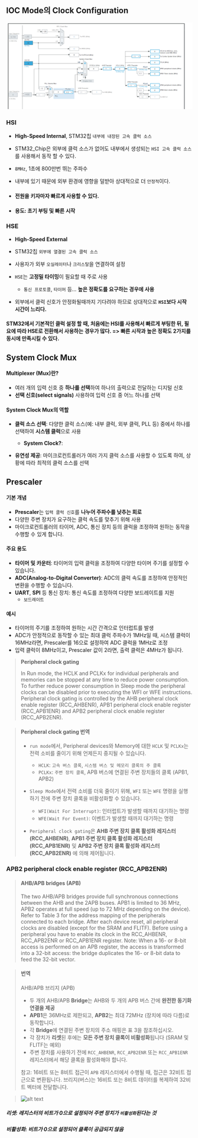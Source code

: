 ## IOC Mode의 Clock Configuration

![alt text](image-6.png)

### HSI

- **High-Speed Internal**, STM32칩 `내부에 내장된 고속 클럭 소스`

- STM32_Chip은 외부에 클럭 소스가 없어도 내부에서 생성되는 `HSI 고속 클럭 소스`를 사용해서 동작 할 수 있다.

- `8MHz`, 1초에 800만번 뛰는 주파수

- 내부에 있기 때문에 외부 환경에 영향을 덜받아 상대적으로 더 `안정적`이다.

- #### 전원을 키자마자 빠르게 사용할 수 있다.

- #### 용도: 초기 부팅 및 빠른 시작

### HSE

- **High-Speed External**

- STM32칩 `외부에 열결된 고속 클럭 소스`

- 사용자가 외부 `오실레이터`나 `크리스탈`을 연결하여 설정

- `HSE`는 **고정밀 타이밍**이 필요할 때 주로 사용

  - `통신 프로토콜`, `타이머` 등... **높은 정확도를 요구하는 경우에 사용**

- 외부에서 클럭 신호가 안정화될때까지 기다려야 하므로 상대적으로 **`HSI`보다 시작 시간이 느리다.**

#### STM32에서 기본적인 클럭 설정 할 때, 처음에는 HSI를 사용해서 빠르게 부팅한 뒤, 필요에 따라 HSE로 전환해서 사용하는 경우가 많다. => 빠른 시작과 높은 정확도 2가지를 동시에 만족시킬 수 있다.

## System Clock Mux

#### Multiplexer (Mux)란?

- 여러 개의 입력 신호 중 **하나를 선택**하여 하나의 출력으로 전달하는 디지털 신호
- **선택 신호(select signals)** 사용하여 입력 신호 중 어느 하나를 선택

#### System Clock Mux의 역할

- **클럭 소스 선택**: 다양한 클럭 소스(예: 내부 클럭, 외부 클럭, PLL 등) 중에서 하나를 선택하여 **시스템 클럭**으로 사용

  - **System Clock?**:

- **유연성 제공**: 마이크로컨트롤러가 여러 가지 클럭 소스를 사용할 수 있도록 하여, 상황에 따라 최적의 클럭 소스를 선택

## Prescaler

#### 기본 개념

- **Prescaler**는 `입력 클럭 신호`를 **나누어 주파수를 낮추는 회로**
- 다양한 주변 장치가 요구하는 클럭 속도를 맞추기 위해 사용
- 마이크로컨트롤러의 타이머, ADC, 통신 장치 등의 클럭을 조정하여 원하는 동작을 수행할 수 있게 합니다.

#### 주요 용도

- **타이머 및 카운터**: 타이머의 입력 클럭을 조정하여 다양한 타이머 주기를 설정할 수 있습니다.
- **ADC(Analog-to-Digital Converter)**: ADC의 클럭 속도를 조정하여 안정적인 변환을 수행할 수 있습니다.
- **UART**, **SPI** 등 통신 장치: 통신 속도를 조정하여 다양한 보드레이트를 지원
  - `보드레이트`

#### 예시

- 타이머의 주기를 조정하여 원하는 시간 간격으로 인터럽트를 발생
- ADC가 안정적으로 동작할 수 있는 최대 클럭 주파수가 1MHz일 때, 시스템 클럭이 16MHz라면, Prescaler를 16으로 설정하여 ADC 클럭을 1MHz로 조정
- 입력 클럭이 8MHz이고, Prescaler 값이 2라면, 출력 클럭은 4MHz가 됩니다.

> **Peripheral clock gating**
>
> In Run mode, the HCLK and PCLKx for individual peripherals and memories can be stopped
> at any time to reduce power consumption.
> To further reduce power consumption in Sleep mode the peripheral clocks can be disabled
> prior to executing the WFI or WFE instructions.
> Peripheral clock gating is controlled by the AHB peripheral clock enable register
> (RCC_AHBENR), APB1 peripheral clock enable register (RCC_APB1ENR) and APB2
> peripheral clock enable register (RCC_APB2ENR).

> #### Peripheral clock gating 번역
>
> - `run mode`에서, Peripheral devices와 Memory에 대한 `HCLK` 및 `PCLKx`는 전력 소비를 줄이기 위해 언제든지 중지될 수 있습니다.
>
>   - `HCLK`: `고속 버스 클록`, `시스템 버스 및 메모리 클록의 주 클록`
>   - `PCLKx`: `주변 장치 클록`, APB 버스에 연결된 주변 장치들의 클록 (APB1, APB2)
>
> - `Sleep Mode`에서 전력 소비를 더욱 줄이기 위해, `WFI` 또는 `WFE` 명령을 실행하기 전에 주변 장치 클록을 비활성화할 수 있습니다.
>   - `WFI(Wait For Interrupt)`: 인터럽트가 발생할 때까지 대기하는 명령
>   - `WFE(Wait For Event)`: 이벤트가 발생할 때까지 대기하는 명령
> - `Peripheral clock gating`은 **AHB 주변 장치 클록 활성화 레지스터 (RCC_AHBENR)**, **APB1 주변 장치 클록 활성화 레지스터 (RCC_APB1ENR)** 및 **APB2 주변 장치 클록 활성화 레지스터(RCC_APB2ENR)** 에 의해 제어됩니다.

### APB2 peripheral clock enable register (RCC_APB2ENR)

> #### AHB/APB bridges (APB)
>
> The two AHB/APB bridges provide full synchronous connections between the AHB and the
> 2APB buses. APB1 is limited to 36 MHz, APB2 operates at full speed (up to 72 MHz
> depending on the device).
> Refer to Table 3 for the address mapping of the peripherals connected to each bridge.
> After each device reset, all peripheral clocks are disabled (except for the SRAM and FLITF).
> Before using a peripheral you have to enable its clock in the RCC_AHBENR,
> RCC_APB2ENR or RCC_APB1ENR register.
> Note: When a 16- or 8-bit access is performed on an APB register, the access is transformed into a 32-bit access: the bridge duplicates the 16- or 8-bit data to feed the 32-bit vector.

> #### 번역
>
> AHB/APB 브리지 (APB)
>
> - 두 개의 AHB/APB **Bridge**는 AHB와 두 개의 APB 버스 간에 **완전한 동기화 연결을 제공**
> - **APB1**은 36MHz로 제한되고, **APB2**는 최대 72MHz (장치에 따라 다름)로 동작합니다.
> - 각 **Bridge**에 연결된 주변 장치의 주소 매핑은 표 3을 참조하십시오.
> - 각 장치가 **리셋**된 후에는 **모든 주변 장치 클록이 비활성화**됩니다 (SRAM 및 FLITF는 예외)
> - 주변 장치를 사용하기 전에 `RCC_AHBENR`, `RCC_APB2ENR` 또는 `RCC_APB1ENR` 레지스터에서 해당 클록을 활성화해야 합니다.
>
> 참고:
> 16비트 또는 8비트 접근이 `APB` 레지스터에서 수행될 때, 접근은 32비트 접근으로 변환됩니다. 브리지(버스)는 16비트 또는 8비트 데이터를 복제하여 32비트 벡터에 전달합니다.

> ![alt text](../img/table3.png)

##### 리셋: 레지스터의 비트가 0으로 설정되어 주변 장치가 `비활성화`된다는 것

##### 비활성화: 비트가 0으로 설정되어 클록이 공급되지 않음
